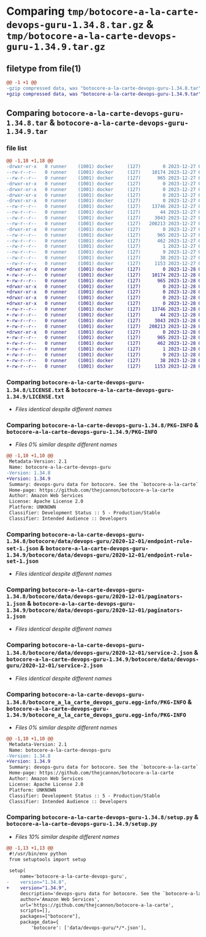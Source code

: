# Comparing `tmp/botocore-a-la-carte-devops-guru-1.34.8.tar.gz` & `tmp/botocore-a-la-carte-devops-guru-1.34.9.tar.gz`

## filetype from file(1)

```diff
@@ -1 +1 @@
-gzip compressed data, was "botocore-a-la-carte-devops-guru-1.34.8.tar", last modified: Wed Dec 27 01:06:41 2023, max compression
+gzip compressed data, was "botocore-a-la-carte-devops-guru-1.34.9.tar", last modified: Thu Dec 28 01:06:43 2023, max compression
```

## Comparing `botocore-a-la-carte-devops-guru-1.34.8.tar` & `botocore-a-la-carte-devops-guru-1.34.9.tar`

### file list

```diff
@@ -1,18 +1,18 @@
-drwxr-xr-x   0 runner    (1001) docker     (127)        0 2023-12-27 01:06:41.599311 botocore-a-la-carte-devops-guru-1.34.8/
--rw-r--r--   0 runner    (1001) docker     (127)    10174 2023-12-27 01:06:41.000000 botocore-a-la-carte-devops-guru-1.34.8/LICENSE.txt
--rw-r--r--   0 runner    (1001) docker     (127)      965 2023-12-27 01:06:41.599311 botocore-a-la-carte-devops-guru-1.34.8/PKG-INFO
-drwxr-xr-x   0 runner    (1001) docker     (127)        0 2023-12-27 01:06:41.599311 botocore-a-la-carte-devops-guru-1.34.8/botocore/
-drwxr-xr-x   0 runner    (1001) docker     (127)        0 2023-12-27 01:06:41.599311 botocore-a-la-carte-devops-guru-1.34.8/botocore/data/
-drwxr-xr-x   0 runner    (1001) docker     (127)        0 2023-12-27 01:06:41.599311 botocore-a-la-carte-devops-guru-1.34.8/botocore/data/devops-guru/
-drwxr-xr-x   0 runner    (1001) docker     (127)        0 2023-12-27 01:06:41.599311 botocore-a-la-carte-devops-guru-1.34.8/botocore/data/devops-guru/2020-12-01/
--rw-r--r--   0 runner    (1001) docker     (127)    13746 2023-12-27 01:06:28.000000 botocore-a-la-carte-devops-guru-1.34.8/botocore/data/devops-guru/2020-12-01/endpoint-rule-set-1.json
--rw-r--r--   0 runner    (1001) docker     (127)       44 2023-12-27 01:06:28.000000 botocore-a-la-carte-devops-guru-1.34.8/botocore/data/devops-guru/2020-12-01/examples-1.json
--rw-r--r--   0 runner    (1001) docker     (127)     3043 2023-12-27 01:06:28.000000 botocore-a-la-carte-devops-guru-1.34.8/botocore/data/devops-guru/2020-12-01/paginators-1.json
--rw-r--r--   0 runner    (1001) docker     (127)   208213 2023-12-27 01:06:28.000000 botocore-a-la-carte-devops-guru-1.34.8/botocore/data/devops-guru/2020-12-01/service-2.json
-drwxr-xr-x   0 runner    (1001) docker     (127)        0 2023-12-27 01:06:41.599311 botocore-a-la-carte-devops-guru-1.34.8/botocore_a_la_carte_devops_guru.egg-info/
--rw-r--r--   0 runner    (1001) docker     (127)      965 2023-12-27 01:06:41.000000 botocore-a-la-carte-devops-guru-1.34.8/botocore_a_la_carte_devops_guru.egg-info/PKG-INFO
--rw-r--r--   0 runner    (1001) docker     (127)      462 2023-12-27 01:06:41.000000 botocore-a-la-carte-devops-guru-1.34.8/botocore_a_la_carte_devops_guru.egg-info/SOURCES.txt
--rw-r--r--   0 runner    (1001) docker     (127)        1 2023-12-27 01:06:41.000000 botocore-a-la-carte-devops-guru-1.34.8/botocore_a_la_carte_devops_guru.egg-info/dependency_links.txt
--rw-r--r--   0 runner    (1001) docker     (127)        9 2023-12-27 01:06:41.000000 botocore-a-la-carte-devops-guru-1.34.8/botocore_a_la_carte_devops_guru.egg-info/top_level.txt
--rw-r--r--   0 runner    (1001) docker     (127)       38 2023-12-27 01:06:41.599311 botocore-a-la-carte-devops-guru-1.34.8/setup.cfg
--rw-r--r--   0 runner    (1001) docker     (127)     1153 2023-12-27 01:06:41.000000 botocore-a-la-carte-devops-guru-1.34.8/setup.py
+drwxr-xr-x   0 runner    (1001) docker     (127)        0 2023-12-28 01:06:43.134290 botocore-a-la-carte-devops-guru-1.34.9/
+-rw-r--r--   0 runner    (1001) docker     (127)    10174 2023-12-28 01:06:42.000000 botocore-a-la-carte-devops-guru-1.34.9/LICENSE.txt
+-rw-r--r--   0 runner    (1001) docker     (127)      965 2023-12-28 01:06:43.134290 botocore-a-la-carte-devops-guru-1.34.9/PKG-INFO
+drwxr-xr-x   0 runner    (1001) docker     (127)        0 2023-12-28 01:06:43.130290 botocore-a-la-carte-devops-guru-1.34.9/botocore/
+drwxr-xr-x   0 runner    (1001) docker     (127)        0 2023-12-28 01:06:43.130290 botocore-a-la-carte-devops-guru-1.34.9/botocore/data/
+drwxr-xr-x   0 runner    (1001) docker     (127)        0 2023-12-28 01:06:43.130290 botocore-a-la-carte-devops-guru-1.34.9/botocore/data/devops-guru/
+drwxr-xr-x   0 runner    (1001) docker     (127)        0 2023-12-28 01:06:43.134290 botocore-a-la-carte-devops-guru-1.34.9/botocore/data/devops-guru/2020-12-01/
+-rw-r--r--   0 runner    (1001) docker     (127)    13746 2023-12-28 01:06:26.000000 botocore-a-la-carte-devops-guru-1.34.9/botocore/data/devops-guru/2020-12-01/endpoint-rule-set-1.json
+-rw-r--r--   0 runner    (1001) docker     (127)       44 2023-12-28 01:06:26.000000 botocore-a-la-carte-devops-guru-1.34.9/botocore/data/devops-guru/2020-12-01/examples-1.json
+-rw-r--r--   0 runner    (1001) docker     (127)     3043 2023-12-28 01:06:26.000000 botocore-a-la-carte-devops-guru-1.34.9/botocore/data/devops-guru/2020-12-01/paginators-1.json
+-rw-r--r--   0 runner    (1001) docker     (127)   208213 2023-12-28 01:06:26.000000 botocore-a-la-carte-devops-guru-1.34.9/botocore/data/devops-guru/2020-12-01/service-2.json
+drwxr-xr-x   0 runner    (1001) docker     (127)        0 2023-12-28 01:06:43.134290 botocore-a-la-carte-devops-guru-1.34.9/botocore_a_la_carte_devops_guru.egg-info/
+-rw-r--r--   0 runner    (1001) docker     (127)      965 2023-12-28 01:06:43.000000 botocore-a-la-carte-devops-guru-1.34.9/botocore_a_la_carte_devops_guru.egg-info/PKG-INFO
+-rw-r--r--   0 runner    (1001) docker     (127)      462 2023-12-28 01:06:43.000000 botocore-a-la-carte-devops-guru-1.34.9/botocore_a_la_carte_devops_guru.egg-info/SOURCES.txt
+-rw-r--r--   0 runner    (1001) docker     (127)        1 2023-12-28 01:06:43.000000 botocore-a-la-carte-devops-guru-1.34.9/botocore_a_la_carte_devops_guru.egg-info/dependency_links.txt
+-rw-r--r--   0 runner    (1001) docker     (127)        9 2023-12-28 01:06:43.000000 botocore-a-la-carte-devops-guru-1.34.9/botocore_a_la_carte_devops_guru.egg-info/top_level.txt
+-rw-r--r--   0 runner    (1001) docker     (127)       38 2023-12-28 01:06:43.134290 botocore-a-la-carte-devops-guru-1.34.9/setup.cfg
+-rw-r--r--   0 runner    (1001) docker     (127)     1153 2023-12-28 01:06:42.000000 botocore-a-la-carte-devops-guru-1.34.9/setup.py
```

### Comparing `botocore-a-la-carte-devops-guru-1.34.8/LICENSE.txt` & `botocore-a-la-carte-devops-guru-1.34.9/LICENSE.txt`

 * *Files identical despite different names*

### Comparing `botocore-a-la-carte-devops-guru-1.34.8/PKG-INFO` & `botocore-a-la-carte-devops-guru-1.34.9/PKG-INFO`

 * *Files 0% similar despite different names*

```diff
@@ -1,10 +1,10 @@
 Metadata-Version: 2.1
 Name: botocore-a-la-carte-devops-guru
-Version: 1.34.8
+Version: 1.34.9
 Summary: devops-guru data for botocore. See the `botocore-a-la-carte` package for more info.
 Home-page: https://github.com/thejcannon/botocore-a-la-carte
 Author: Amazon Web Services
 License: Apache License 2.0
 Platform: UNKNOWN
 Classifier: Development Status :: 5 - Production/Stable
 Classifier: Intended Audience :: Developers
```

### Comparing `botocore-a-la-carte-devops-guru-1.34.8/botocore/data/devops-guru/2020-12-01/endpoint-rule-set-1.json` & `botocore-a-la-carte-devops-guru-1.34.9/botocore/data/devops-guru/2020-12-01/endpoint-rule-set-1.json`

 * *Files identical despite different names*

### Comparing `botocore-a-la-carte-devops-guru-1.34.8/botocore/data/devops-guru/2020-12-01/paginators-1.json` & `botocore-a-la-carte-devops-guru-1.34.9/botocore/data/devops-guru/2020-12-01/paginators-1.json`

 * *Files identical despite different names*

### Comparing `botocore-a-la-carte-devops-guru-1.34.8/botocore/data/devops-guru/2020-12-01/service-2.json` & `botocore-a-la-carte-devops-guru-1.34.9/botocore/data/devops-guru/2020-12-01/service-2.json`

 * *Files identical despite different names*

### Comparing `botocore-a-la-carte-devops-guru-1.34.8/botocore_a_la_carte_devops_guru.egg-info/PKG-INFO` & `botocore-a-la-carte-devops-guru-1.34.9/botocore_a_la_carte_devops_guru.egg-info/PKG-INFO`

 * *Files 0% similar despite different names*

```diff
@@ -1,10 +1,10 @@
 Metadata-Version: 2.1
 Name: botocore-a-la-carte-devops-guru
-Version: 1.34.8
+Version: 1.34.9
 Summary: devops-guru data for botocore. See the `botocore-a-la-carte` package for more info.
 Home-page: https://github.com/thejcannon/botocore-a-la-carte
 Author: Amazon Web Services
 License: Apache License 2.0
 Platform: UNKNOWN
 Classifier: Development Status :: 5 - Production/Stable
 Classifier: Intended Audience :: Developers
```

### Comparing `botocore-a-la-carte-devops-guru-1.34.8/setup.py` & `botocore-a-la-carte-devops-guru-1.34.9/setup.py`

 * *Files 10% similar despite different names*

```diff
@@ -1,13 +1,13 @@
 #!/usr/bin/env python
 from setuptools import setup
 
 setup(
     name='botocore-a-la-carte-devops-guru',
-    version="1.34.8",
+    version="1.34.9",
     description='devops-guru data for botocore. See the `botocore-a-la-carte` package for more info.',
     author='Amazon Web Services',
     url='https://github.com/thejcannon/botocore-a-la-carte',
     scripts=[],
     packages=["botocore"],
     package_data={
         'botocore': ['data/devops-guru/*/*.json'],
```

